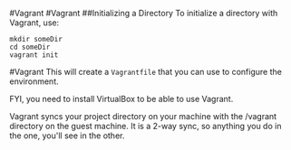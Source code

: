 #Vagrant
#Vagrant
##Initializing a Directory
To initialize a directory with Vagrant, use:

	mkdir someDir
	cd someDir
	vagrant init
#Vagrant
This will create a `Vagrantfile` that you can use to configure the environment.

FYI, you need to install VirtualBox to be able to use Vagrant.

Vagrant syncs your project directory on your machine with the /vagrant directory on the guest machine. It is a 2-way sync, so anything you do in the one, you'll see in the other.

